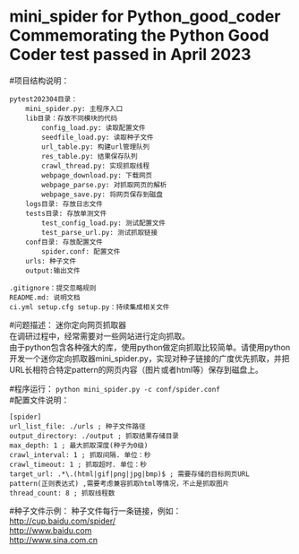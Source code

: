 mini_spider for Python_good_coder
Commemorating the Python Good Coder test passed in April 2023
===
#项目结构说明：
```
pytest202304目录：
    mini_spider.py: 主程序入口  
    lib目录：存放不同模块的代码  
        config_load.py: 读取配置文件  
        seedfile_load.py: 读取种子文件  
        url_table.py: 构建url管理队列  
        res_table.py: 结果保存队列  
        crawl_thread.py: 实现抓取线程  
        webpage_download.py: 下载网页  
        webpage_parse.py: 对抓取网页的解析  
        webpage_save.py: 将网页保存到磁盘   
    logs目录: 存放日志文件  
    tests目录: 存放单测文件  
        test_config_load.py: 测试配置文件  
        test_parse_url.py: 测试抓取链接  
    conf目录: 存放配置文件  
        spider.conf: 配置文件  
    urls: 种子文件  
    output:输出文件

.gitignore：提交忽略规则
README.md: 说明文档
ci.yml setup.cfg setup.py：持续集成相关文件 
```

#问题描述：
迷你定向网页抓取器 <br>
在调研过程中，经常需要对一些网站进行定向抓取。 <br>
由于python包含各种强大的库，使用python做定向抓取比较简单。请使用python开发一个迷你定向抓取器mini_spider.py，实现对种子链接的广度优先抓取，并把URL长相符合特定pattern的网页内容（图片或者html等）保存到磁盘上。

#程序运行：
`python mini_spider.py -c conf/spider.conf`  
#配置文件说明：
```
[spider] 
url_list_file: ./urls ; 种子文件路径 
output_directory: ./output ; 抓取结果存储目录 
max_depth: 1 ; 最大抓取深度(种子为0级) 
crawl_interval: 1 ; 抓取间隔. 单位：秒 
crawl_timeout: 1 ; 抓取超时. 单位：秒 
target_url: .*\.(html|gif|png|jpg|bmp)$ ; 需要存储的目标网页URL pattern(正则表达式) ,需要考虑兼容抓取html等情况，不止是抓取图片
thread_count: 8 ; 抓取线程数 
```
#种子文件示例：
种子文件每行一条链接，例如： <br>
http://cup.baidu.com/spider/ <br>
http://www.baidu.com  <br>
http://www.sina.com.cn <br>

